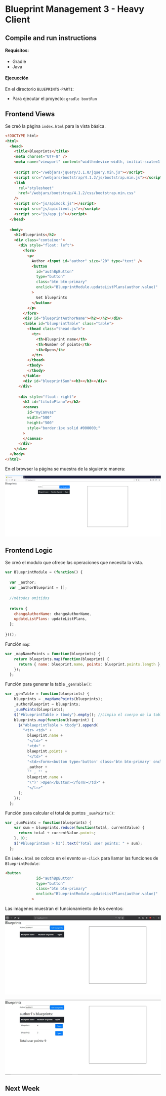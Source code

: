 # Blueprint Management 3 - Heavy Client

## Compile and run instructions

#### Requisitos:
  * Gradle
  * Java
 
#### Ejecucción
En el directorio `BLUEPRINTS-PART1`:
* Para ejecutar el proyecto: `gradle bootRun`


## Frontend Views
Se creó la página `index.html` para la vista básica.
```html
<!DOCTYPE html>
<html>
  <head>
    <title>Blueprints</title>
    <meta charset="UTF-8" />
    <meta name="viewport" content="width=device-width, initial-scale=1.0" />

    <script src="/webjars/jquery/3.1.0/jquery.min.js"></script>
    <script src="/webjars/bootstrap/4.1.2/js/bootstrap.min.js"></script>
    <link
      rel="stylesheet"
      href="/webjars/bootstrap/4.1.2/css/bootstrap.min.css"
    />
    <script src="js/apimock.js"></script>
    <script src="js/apiclient.js"></script>
    <script src="js/app.js"></script>
  </head>

  <body>
    <h2>Blueprints</h2>
    <div class="container">
      <div style="float: left">
        <form>
          <p>
            Author <input id="author" size="20" type="text" />
            <button
              id="authBpButton"
              type="button"
              class="btn btn-primary"
              onclick="BlueprintModule.updateListPlans(author.value)"
            >
              Get blueprints
            </button>
          </p>
        </form>
        <div id="blueprintAuthorName"><h2></h2></div>
        <table id="blueprintTable" class="table">
          <thead class="thead-dark">
            <tr>
              <th>Blueprint name</th>
              <th>Number of points</th>
              <th>Open</th>
            </tr>
          </thead>
          <tbody>
          </tbody>
        </table>
        <div id="blueprintSum"><h3></h3></div>
      </div>

      <div style="float: right">
        <h2 id="tituloPlano"></h2>
        <canvas
          id="myCanvas"
          width="500"
          height="500"
          style="border:1px solid #000000;"
        >
        </canvas>
      </div>
    </div>
  </body>
</html>
```

En el browser la página se muestra de la siguiente manera:

![](img/index_view.PNG)

## Frontend Logic
Se creó el modulo que ofrece las operaciones que necesita la vista.
```javascript
var BlueprintModule = (function() {

  var _author;
  var _authorBlueprint = [];

  //métodos omitidos
  
  return {
    changeAuthorName: changeAuthorName,
    updateListPlans: updateListPlans,
  };
  
})();
```
Función `map`:
```javascript
var _mapNamePoints = function(blueprints) {
    return blueprints.map(function(blueprint) {
      return { name: blueprint.name, points: blueprint.points.length };
    });
  };
```
Función para generar la tabla `_genTable()`:
```javascript
var _genTable = function(blueprints) {
    blueprints = _mapNamePoints(blueprints);
    _authorBlueprint = blueprints;
    _sumPoints(blueprints);
    $("#blueprintTable > tbody").empty(); //Limpia el cuerpo de la tabla para otros datos
    blueprints.map(function(blueprint) {
      $("#blueprintTable > tbody").append(
        "<tr> <td>" +
          blueprint.name +
          "</td>" +
          "<td>" +
          blueprint.points +
          "</td>" +
          "<td><form><button type='button' class='btn btn-primary' onclick='BlueprintModule.openPlane( \"" +
          _author +
          '" , "' +
          blueprint.name +
          "\")' >Open</button></form></td>" +
          "</tr>"
      );
    });
  };
```

Función para calcular el total de puntos `_sumPoints()`:
```javascript
var _sumPoints = function(blueprints) {
    var sum = blueprints.reduce(function(total, currentValue) {
      return total + currentValue.points;
    }, 0);
    $("#blueprintSum > h3").text("Total user points: " + sum);
  };
```

En `index.html` se coloca en el evento `on-click` para llamar las funciones de `BlueprintModule`:
```html
<button
              id="authBpButton"
              type="button"
              class="btn btn-primary"
              onclick="BlueprintModule.updateListPlans(author.value)"
            >
```

Las imagenes muestran el funcionamiento de los eventos:

![](img/bt_press.JPG)

![](img/bt_press2.JPG)

## Next Week
